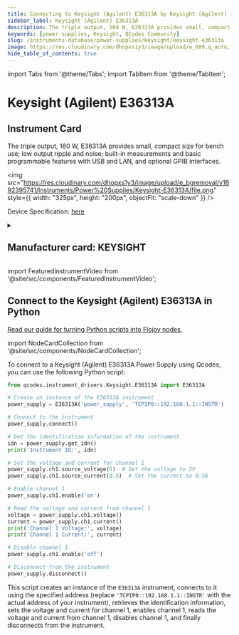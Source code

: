 ```yaml
---
title: Connecting to Keysight (Agilent) E36313A by Keysight (Agilent) in Python
sidebar_label: Keysight (Agilent) E36313A
description: The triple output, 160 W, E36313A provides small, compact size for bench use; low output ripple and noise; built-in measurements and basic programmable features with USB and LAN, and optional GPIB interfaces.
keywords: [power supplies, Keysight, QCodes Community]
slug: /instruments-database/power-supplies/keysight/keysight-e36313a
image: https://res.cloudinary.com/dhopxs1y3/image/upload/w_600,q_auto,f_auto/e_bgremoval/v1692395741/Instruments/Power%20Supplies/Keysight-E36313A/file.jpg
hide_table_of_contents: true
---
```


import Tabs from '@theme/Tabs';
import TabItem from '@theme/TabItem';

# Keysight (Agilent) E36313A

## Instrument Card

<div className="flex">

<div>

The triple output, 160 W, E36313A provides small, compact size for bench use; low output ripple and noise; built-in measurements and basic programmable features with USB and LAN, and optional GPIB interfaces.

</div>

<img src="https://res.cloudinary.com/dhopxs1y3/image/upload/e_bgremoval/v1692395741/Instruments/Power%20Supplies/Keysight-E36313A/file.png" style={{ width: "325px", height: "200px", objectFit: "scale-down" }} />

</div>

<div className="flex text-center">

<p>Device Specification: <a target="\_blank" href="https://www.keysight.com/us/en/assets/7018-05629/data-sheets/5992-2124.pdf">here</a></p>

</div>

<details style={{ marginTop: "15px"}}>
<summary><h2>Manufacturer card: KEYSIGHT</h2></summary>

<img src="https://res.cloudinary.com/dhopxs1y3/image/upload/v1692125973/Instruments/Vendor%20Logos/Keysight.png" style={{ width: "100%", height: "170px",objectFit: "scale-down" }} />

Keysight (Agilent) Technologies, or Keysight, is an American company that manufactures electronics test and measurement equipment and software.

<ul>
  <li>Headquarters: USA</li>
  <li>Yearly Revenue (millions, USD): 5420.0</li>
  <li>Vendor Website: <a href="https://www.keysight.com/us/en/home.html">here</a></li>
</ul>
</details>

import FeaturedInstrumentVideo from '@site/src/components/FeaturedInstrumentVideo';

<FeaturedInstrumentVideo category='POWER_SUPPLIES' manufacturer='KEYSIGHT'></FeaturedInstrumentVideo>


## Connect to the Keysight (Agilent) E36313A in Python

[Read our guide for turning Python scripts into Flojoy nodes.](https://docs.flojoy.ai/custom-nodes/creating-custom-node/)

import NodeCardCollection from '@site/src/components/NodeCardCollection';

<Tabs>

<TabItem value="Flojoy" label="Flojoy" className="flojoy-instrument-tabs">

<NodeCardCollection category='POWER_SUPPLIES' manufacturer='KEYSIGHT'></NodeCardCollection>

</TabItem>
<TabItem value="QCodes Community" label="QCodes Community">

To connect to a Keysight (Agilent) E36313A Power Supply using Qcodes, you can use the following Python script:

```python
from qcodes.instrument_drivers.Keysight.E36313A import E36313A

# Create an instance of the E36313A instrument
power_supply = E36313A('power_supply', 'TCPIP0::192.168.1.1::INSTR')

# Connect to the instrument
power_supply.connect()

# Get the identification information of the instrument
idn = power_supply.get_idn()
print('Instrument ID:', idn)

# Set the voltage and current for channel 1
power_supply.ch1.source_voltage(5)  # Set the voltage to 5V
power_supply.ch1.source_current(0.5)  # Set the current to 0.5A

# Enable channel 1
power_supply.ch1.enable('on')

# Read the voltage and current from channel 1
voltage = power_supply.ch1.voltage()
current = power_supply.ch1.current()
print('Channel 1 Voltage:', voltage)
print('Channel 1 Current:', current)

# Disable channel 1
power_supply.ch1.enable('off')

# Disconnect from the instrument
power_supply.disconnect()
```

This script creates an instance of the `E36313A` instrument, connects to it using the specified address (replace `'TCPIP0::192.168.1.1::INSTR'` with the actual address of your instrument), retrieves the identification information, sets the voltage and current for channel 1, enables channel 1, reads the voltage and current from channel 1, disables channel 1, and finally disconnects from the instrument.

</TabItem>
</Tabs>